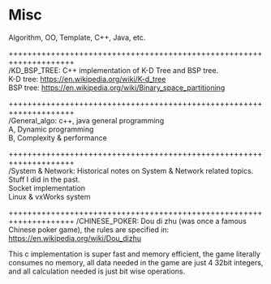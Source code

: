 # Misc
Algorithm, OO, Template, C++, Java, etc.

++++++++++++++++++++++++++++++++++++++++++++++++++++++++++++++++++++  
/KD_BSP_TREE: C++ implementation of K-D Tree and BSP tree.  
  K-D tree: https://en.wikipedia.org/wiki/K-d_tree  
  BSP tree: https://en.wikipedia.org/wiki/Binary_space_partitioning  


++++++++++++++++++++++++++++++++++++++++++++++++++++++++++++++++++++  
/General_algo: c++, java general programming  
  A, Dynamic programming  
  B, Complexity & performance  

++++++++++++++++++++++++++++++++++++++++++++++++++++++++++++++++++++  
/System & Network: Historical notes on System & Network related topics.  
  Stuff I did in the past.  
  Socket implementation  
  Linux & vxWorks system  

++++++++++++++++++++++++++++++++++++++++++++++++++++++++++++++++++++
/CHINESE_POKER:
Dou di zhu (was once a famous Chinese poker game), the rules are specified in:  
https://en.wikipedia.org/wiki/Dou_dizhu

This c implementation is super fast and memory efficient, the game literally 
consumes no memory, all data needed in the game are just 4 32bit integers, 
and all calculation needed is just bit wise operations.  


